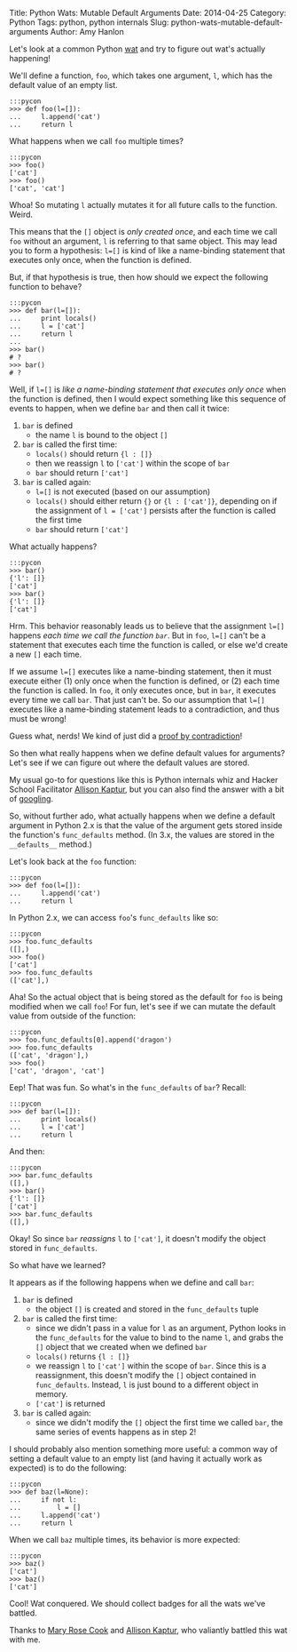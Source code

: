 Title: Python Wats: Mutable Default Arguments
Date: 2014-04-25
Category: Python
Tags: python, python internals
Slug: python-wats-mutable-default-arguments
Author: Amy Hanlon

Let's look at a common Python [wat](https://www.destroyallsoftware.com/talks/wat) and try to figure out wat's actually happening!

We'll define a function, `foo`, which takes one argument, `l`, which has the default value of an empty list.

    :::pycon
    >>> def foo(l=[]):
    ...     l.append('cat')
    ...     return l

What happens when we call `foo` multiple times?

    :::pycon
    >>> foo()
    ['cat']
    >>> foo()
    ['cat', 'cat']

Whoa! So mutating `l` actually mutates it for all future calls to the function. Weird.

This means that the `[]` object is *only created once*, and each time we call `foo` without an argument, `l` is referring to that same object. This may lead you to form a hypothesis: `l=[]` is kind of like a name-binding statement that executes only once, when the function is defined.

But, if that hypothesis is true, then how should we expect the following function to behave?

    :::pycon
    >>> def bar(l=[]):
    ...     print locals()
    ...     l = ['cat']
    ...     return l
    ...
    >>> bar()
    # ?
    >>> bar()
    # ?

Well, if `l=[]` is *like a name-binding statement that executes only once* when the function is defined, then I would expect something like this sequence of events to happen, when we define `bar` and then call it twice:

1. `bar` is defined
    * the name `l` is bound to the object `[]`
2. `bar` is called the first time:
    * `locals()` should return `{l : []}`
    * then we reassign `l` to `['cat']` within the scope of `bar`
    * `bar` should return `['cat']`
3. `bar` is called again:
    * `l=[]` is not executed (based on our assumption)
    * `locals()` should either return `{}` or `{l : ['cat']}`, depending on if the assignment of `l = ['cat']` persists after the function is called the first time
    * `bar` should return `['cat']`

What actually happens?

    :::pycon
    >>> bar()
    {'l': []}
    ['cat']
    >>> bar()
    {'l': []}
    ['cat']

Hrm. This behavior reasonably leads us to believe that the assignment `l=[]` happens *each time we call the function `bar`*. But in `foo`, `l=[]` can't be a statement that executes each time the function is called, or else we'd create a new `[]` each time.

If we assume `l=[]` executes like a name-binding statement, then it must execute either (1) only once when the function is defined, or (2) each time the function is called. In `foo`, it only executes once, but in `bar`, it executes every time we call `bar`. That just can't be. So our assumption that `l=[]` executes like a name-binding statement leads to a contradiction, and thus must be wrong!

Guess what, nerds! We kind of just did a [proof by contradiction](http://en.wikipedia.org/wiki/Proof_by_contradiction)!

So then what really happens when we define default values for arguments? Let's see if we can figure out where the default values are stored.

My usual go-to for questions like this is Python internals whiz and Hacker School Facilitator [Allison Kaptur](http://akaptur.github.io/), but you can also find the answer with a bit of [googling](https://www.google.com/webhp?sourceid=chrome-instant&ion=1&espv=2&ie=UTF-8#q=python%20mutable%20default%20arguments).

So, without further ado, what actually happens when we define a default argument in Python 2.x is that the value of the argument gets stored inside the function's `func_defaults` method. (In 3.x, the values are stored in the `__defaults__` method.)

Let's look back at the `foo` function:

    :::pycon
    >>> def foo(l=[]):
    ...     l.append('cat')
    ...     return l

In Python 2.x, we can access `foo`'s `func_defaults` like so:

    :::pycon
    >>> foo.func_defaults
    ([],)
    >>> foo()
    ['cat']
    >>> foo.func_defaults
    (['cat'],)

Aha! So the actual object that is being stored as the default for `foo` is being modified when we call `foo`! For fun, let's see if we can mutate the default value from outside of the function:

    :::pycon
    >>> foo.func_defaults[0].append('dragon')
    >>> foo.func_defaults
    (['cat', 'dragon'],)
    >>> foo()
    ['cat', 'dragon', 'cat']

Eep! That was fun. So what's in the `func_defaults` of `bar`? Recall:

    :::pycon
    >>> def bar(l=[]):
    ...     print locals()
    ...     l = ['cat']
    ...     return l

And then:

    :::pycon
    >>> bar.func_defaults
    ([],)
    >>> bar()
    {'l': []}
    ['cat']
    >>> bar.func_defaults
    ([],)

Okay! So since `bar` *reassigns* `l` to `['cat']`, it doesn't modify the object stored in `func_defaults`.

So what have we learned?

It appears as if the following happens when we define and call `bar`:

1. `bar` is defined
    * the object `[]` is created and stored in the `func_defaults` tuple
2. `bar` is called the first time:
    * since we didn't pass in a value for `l` as an argument, Python looks in the `func_defaults` for the value to bind to the name `l`, and grabs the `[]` object that we created when we defined `bar`
    * `locals()` returns `{l : []}`
    * we reassign `l` to `['cat']` within the scope of `bar`. Since this is a reassignment, this doesn't modify the `[]` object contained in `func_defaults`. Instead, `l` is just bound to a different object in memory.
    * `['cat']` is returned
3. `bar` is called again:
    * since we didn't modify the `[]` object the first time we called `bar`, the same series of events happens as in step 2!

I should probably also mention something more useful: a common way of setting a default value to an empty list (and having it actually work as expected) is to do the following:

    :::pycon
    >>> def baz(l=None):
    ...     if not l:
    ...         l = []
    ...     l.append('cat')
    ...     return l

When we call `baz` multiple times, its behavior is more expected:

    :::pycon
    >>> baz()
    ['cat']
    >>> baz()
    ['cat']

Cool! Wat conquered. We should collect badges for all the wats we've battled.

Thanks to [Mary Rose Cook](http://maryrosecook.com/) and [Allison Kaptur](http://akaptur.github.io/), who valiantly battled this wat with me.